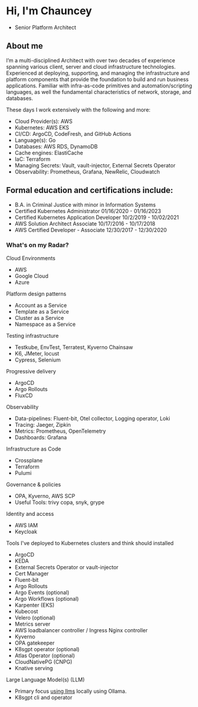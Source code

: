 # Hi, I'm Chauncey

* Senior Platform Architect


## About me

I’m a multi-disciplined Architect with over two decades of experience spanning various client, server and cloud infrastructure technologies.
Experienced at deploying, supporting, and managing the infrastructure and platform components that provide the foundation to build and run business applications. Familiar with infra-as-code primitives and automation/scripting languages, as well the fundamental characteristics of network, storage, and databases.

These days I work extensively with the following and more:

* Cloud Provider(s): AWS
* Kubernetes: AWS EKS
* CI/CD: ArgoCD, CodeFresh, and GitHub Actions
* Language(s): Go
* Databases: AWS RDS, DynamoDB
* Cache engines: ElastiCache
* IaC: Terraform
* Managing Secrets: Vault, vault-injector, External Secrets Operator
* Observability: Prometheus, Grafana, NewRelic, Cloudwatch

## Formal education and certifications include:

* B.A. in Criminal Justice with minor in Information Systems
* Certified Kubernetes Administrator   01/16/2020 - 01/16/2023
* Certified Kubernetes Application Developer  10/2/2019 - 10/02/2021
* AWS Solution Architect Associate 10/17/2016 - 10/17/2018
* AWS Certified Developer - Associate 12/30/2017 - 12/30/2020

### What's on my Radar?

Cloud Environments

* AWS
* Google Cloud
* Azure

Platform design patterns

* Account as a Service
* Template as a Service
* Cluster as a Service
* Namespace as a Service

Testing infrastructure
- Testkube, EnvTest, Terratest, Kyverno Chainsaw
- K6, JMeter, locust
- Cypress, Selenium

Progressive delivery
* ArgoCD
* Argo Rollouts
* FluxCD

Observability
* Data-pipelines: Fluent-bit, Otel collector, Logging operator, Loki
* Tracing: Jaeger, Zipkin
* Metrics: Prometheus, OpenTelemetry
* Dashboards: Grafana

Infrastructure as Code
* Crossplane
* Terraform
* Pulumi

Governance & policies
* OPA, Kyverno, AWS SCP
* Useful Tools: trivy copa, snyk, grype

Identity and access
* AWS IAM
* Keycloak

Tools I've deployed to Kubernetes clusters and think should installed

* ArgoCD
* KEDA
* External Secrets Operator or vault-injector
* Cert Manager
* Fluent-bit
* Argo Rollouts
* Argo Events (optional)
* Argo Workflows (optional)
* Karpenter (EKS)
* Kubecost
* Velero (optional)
* Metrics server
* AWS loadbalancer controller / Ingress Nginx controller
* Kyverno
* OPA gatekeeper
* K8sgpt operator (optional)
* Atlas Operator (optional)
* CloudNativePG (CNPG)
* Knative serving

Large Language Model(s) (LLM)
* Primary focus [using llms](https://github.com/chaunceyt/using-llms) locally using Ollama.
* K8sgpt cli and operator
